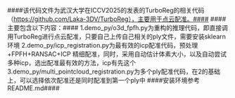 ####该代码文件为武汉大学在ICCV2025的发表的TurboReg的相关代码（https://github.com/Laka-3DV/TurboReg），主要用于点云配准。####
####主要包含以下内容：####
1.demo_py/o3d_fpfh.py为重构的推理代码，即直接调用TurboReg进行点云配准，只要自己上传自己相关的ply文件，需要安装sklearn环境
2.demo_py/icp_registration.py为最有效的icp配准代码，预处理+FPFH+RANSAC+ICP 精细配准，同时，采用自动估计体素大小，以及自动尝试多种icp，选出配准最有效的方法，icp有先这个
3.demo_py/multi_pointcloud_registration.py为多个ply配准代码，在2的基础上，可以选择依次配准还是同时配准到第一个ply中
####安装环境参考README.md####